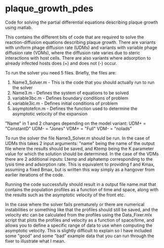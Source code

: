 # plaque_growth_pdes
Code for solving the partial differential equations describing plaque growth using matlab.

This contains the different bits of code that are required to solve the reaction-diffusion equations describing plaque growth. 
There are variants with uniform phage diffusion rate (UDMs) and variants with variable phage diffusion rate (VDMs), where the diffusion rate 
varies due to steric interactions with host cells. There are also variants where adsorption to already infected hosts 
does (+) and does not (-) occur.

To run the solver you need 5 files. Briefly, the files are:
1. Name3_Solver.m - This is the code that you should actually run to run the solver
2. Name3.m - Defines the system of equations to be solved
3. variable3bc.m - Defines boundary conditions of problem
4. variable3ic.m - Defines initial conditions of problem
5. asymptotefcn.m - Defines the function used to determine the asymptotic velocity of the expansion

"Name" in 1 and 2 changes depending on the model variant:
UDM+ = "ConstantD"
UDM- = "Jones"
VDM+ = "Full"
VDM- = "noIads"

To run the solver the file Name3_Solver.m should be run. In the case of UDMs this takes 2 input arguments: "name" being the name of the output file where the results 
should be saved, and Ktemp being the K parameter value for which the solution should be determined. In the case of the VDMs there are 2 additional inputs: Ltemp and 
alphatemp corresponding to the lysis time and adsorption rate. This is equivalent to providing f and Kmax, assuming a fixed Bmax, but is written this way simply as 
a hangover from earlier iterations of the code.

Running the code successfully should result in a output file name.mat that contains the population profiles as a function of time and space, along with the results such as the 
asymptotic velocity of the front etc. 

In the case where the solver fails prematurely or there are numerical instabilities or something like that the profiles should still be saved, and the 
velocity etc can be calculated from the profiles using the Data_Fixer.mlx script that plots the profiles and velocity as a function of space/time, and 
allows you to define a specific range of data to use when computing the asymptotic velocity. This is slightly difficult to explain so I have included some "good" 
and some "bad" example data that you can run through the fixer to illustrate what I mean.
